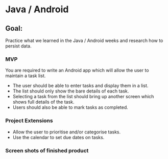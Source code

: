 # Java / Android 

## Goal: 

Practice what we learned in the Java / Android weeks and research how to persist data.

### MVP

You are required to write an Android app which will allow the user to maintain a task list.

* The user should be able to enter tasks and display them in a list.
* The list should only show the bare details of each task.
* Selecting a task from the list should bring up another screen which shows full details of the task.
* Users should also be able to mark tasks as completed.

### Project Extensions

* Allow the user to prioritise and/or categorise tasks.
* Use the calendar to set due dates on tasks.

### Screen shots of finished product
